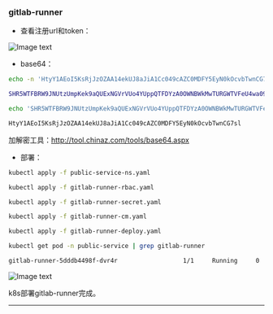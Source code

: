 ### gitlab-runner

- 查看注册url和token：

![Image text](https://github.com/Tobewont/kubernetes/blob/master/gitlab-runner/img/runner-2.png)

- base64：

```bash
echo -n 'HtyY1AEoI5KsRjJzOZAA14ekUJ8aJiA1Cc049cAZC0MDFY5EyN0kOcvbTwnCG7sl' | base64             #base64加密

SHR5WTFBRW9JNUtzUmpKek9aQUExNGVrVUo4YUppQTFDYzA0OWNBWkMwTURGWTVFeU4wa09jdmJUd25DRzdzbA==
```

```bash
echo 'SHR5WTFBRW9JNUtzUmpKek9aQUExNGVrVUo4YUppQTFDYzA0OWNBWkMwTURGWTVFeU4wa09jdmJUd25DRzdzbA==' | base64 -d             #base64解密

HtyY1AEoI5KsRjJzOZAA14ekUJ8aJiA1Cc049cAZC0MDFY5EyN0kOcvbTwnCG7sl
```

加解密工具：http://tool.chinaz.com/tools/base64.aspx

- 部署：

```bash
kubectl apply -f public-service-ns.yaml

kubectl apply -f gitlab-runner-rbac.yaml

kubectl apply -f gitlab-runner-secret.yaml

kubectl apply -f gitlab-runner-cm.yaml

kubectl apply -f gitlab-runner-deploy.yaml
```

```bash
kubectl get pod -n public-service | grep gitlab-runner

gitlab-runner-5dddb4498f-dvr4r                  1/1     Running     0          22s
```

![Image text](https://github.com/Tobewont/kubernetes/blob/master/gitlab-runner/img/runner-2.png)

k8s部署gitlab-runner完成。

---
